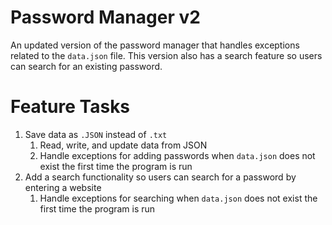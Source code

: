 # Password Manager v2
An updated version of the password manager that handles exceptions related to the `data.json` file. This version also
has a search feature so users can search for an existing password.

# Feature Tasks
1. Save data as `.JSON` instead of `.txt`
   1. Read, write, and update data from JSON
   1. Handle exceptions for adding passwords when `data.json` does not exist the first time the program is run
1. Add a search functionality so users can search for a password by entering a website
   1. Handle exceptions for searching when `data.json` does not exist the first time the program is run